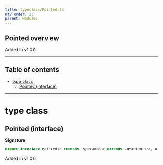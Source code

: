 ```yaml
---
title: typeclass/Pointed.ts
nav_order: 23
parent: Modules
---
```


## Pointed overview

Added in v1.0.0

---

<h2 class="text-delta">Table of contents</h2>

- [type class](#type-class)
  - [Pointed (interface)](#pointed-interface)

---

# type class

## Pointed (interface)

**Signature**

```ts
export interface Pointed<F extends TypeLambda> extends Covariant<F>, Of<F> {}
```

Added in v1.0.0
